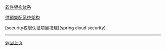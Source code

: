 [软件架构体系](../软件架构体系.md)





[供销集配系统架构](供销集配系统架构.md)







[security权限认证项目搭建](spring cloud security)



















------

[返回上页](../../index.md)
